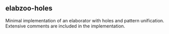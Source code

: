 ## elabzoo-holes

Minimal implementation of an elaborator with holes and pattern unification. Extensive
comments are included in the implementation.
